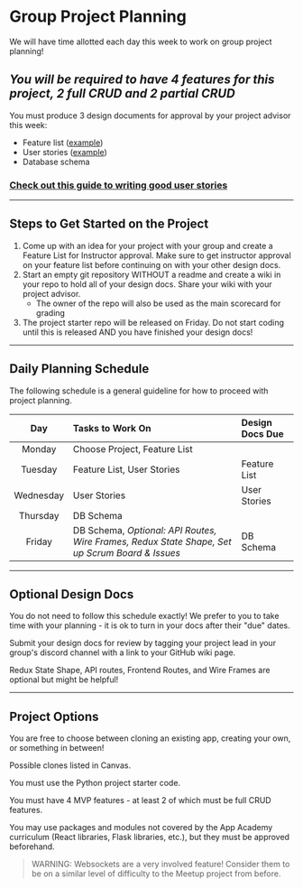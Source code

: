 # Group Project Planning

We will have time allotted each day this week to work on group project planning!

## **_You will be required to have 4 features for this project, 2 full CRUD and 2 partial CRUD_**

You must produce 3 design documents for approval by your project advisor this week:

- Feature list ([example](https://github.com/ZaviarBrown/spaceXchange/wiki/MVP-List))
- User stories ([example](https://github.com/ZaviarBrown/spaceXchange/wiki/User-Stories))
- Database schema

### [Check out this guide to writing good user stories](https://github.com/seanrioux/user-story-examples)

---

## Steps to Get Started on the Project

1. Come up with an idea for your project with your group and create a Feature List for Instructor approval. Make sure to get instructor approval on your feature list before continuing on with your other design docs.
2. Start an empty git repository WITHOUT a readme and create a wiki in your repo to hold all of your design docs. Share your wiki with your project advisor.
   - The owner of the repo will also be used as the main scorecard for grading
3. The project starter repo will be released on Friday. Do not start coding until this is released AND you have finished your design docs!

---

## Daily Planning Schedule

The following schedule is a general guideline for how to proceed with project planning.

|    Day    | Tasks to Work On                                                                               | Design Docs Due |
| :-------: | :--------------------------------------------------------------------------------------------- | :-------------- |
|  Monday   | Choose Project, Feature List                                                                   |                 |
|  Tuesday  | Feature List, User Stories                                                                     | Feature List    |
| Wednesday | User Stories                                                                                   | User Stories    |
| Thursday  | DB Schema                                                                                      |                 |
|  Friday   | DB Schema, _Optional: API Routes, Wire Frames, Redux State Shape, Set up Scrum Board & Issues_ | DB Schema       |

---

## Optional Design Docs

You do not need to follow this schedule exactly! We prefer to you to take time with your planning - it is ok to turn in your docs after their "due" dates.

Submit your design docs for review by tagging your project lead in your group's discord channel with a link to your GitHub wiki page.

Redux State Shape, API routes, Frontend Routes, and Wire Frames are optional but might be helpful!

---

## Project Options

You are free to choose between cloning an existing app, creating your own, or something in between!

Possible clones listed in Canvas.

You must use the Python project starter code.

You must have 4 MVP features - at least 2 of which must be full CRUD features.

You may use packages and modules not covered by the App Academy curriculum (React libraries, Flask libraries, etc.), but they must be approved beforehand.

> WARNING: Websockets are a very involved feature! Consider them to be on a similar
> level of difficulty to the Meetup project from before.
